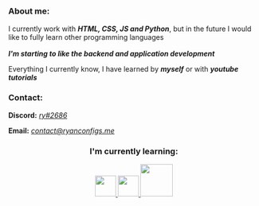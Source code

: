 # 

<h3>About me:</h3>

I currently work with <b><i>HTML, CSS, JS and Python</i></b>, but in the future I would like to fully learn other programming languages 


<b><i>I'm starting to like the backend and application development</i></b> <img src = "https://media2.giphy.com/media/QssGEmpkyEOhBCb7e1/giphy.gif?cid=ecf05e47a0n3gi1bfqntqmob8g9aid1oyj2wr3ds3mg700bl&rid=giphy.gif" width = 16px> 

Everything I currently know, I have learned by <b><i>myself</b></i> or with <b><i>youtube tutorials</i></b>


<h3>Contact:</h3>

<b>Discord:</b> <a href="https://discordapp.com/users/872898582481600592"><i>ry#2686</i></a>

<b>Email:</b> <i>contact@ryanconfigs.me</i>

<h3 align="center">I'm currently learning: </h3>

<p align="center">
  <a href= https://github.com/confusity?tab=repositories&q=&type=&language=csharp&sort= > <img width ='42px' src ='https://raw.githubusercontent.com/rahulbanerjee26/githubAboutMeGenerator/main/icons/csharp.svg'> </a>
  <a href= https://github.com/confusity?tab=repositories&q=&type=&language=dotnet&sort= > <img width ='42px' src ='https://raw.githubusercontent.com/rahulbanerjee26/githubAboutMeGenerator/main/icons/dotnet.svg'> </a>
  <a href= https://github.com/confusity?tab=repositories&q=&type=&language=php&sort= > <img width ='65px' src ='https://i.ibb.co/6BF0tZV/1200px-PHP-logo-svg.png'> </a>
  
</p>

# 


